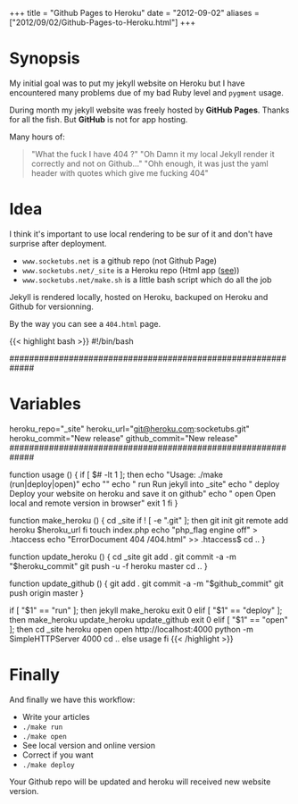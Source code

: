 +++
title = "Github Pages to Heroku"
date = "2012-09-02"
aliases = ["2012/09/02/Github-Pages-to-Heroku.html"]
+++

# Synopsis

My initial goal was to put my jekyll website on Heroku but I have encountered many problems due of my bad Ruby level and ``pygment`` usage.

During month my jekyll website was freely hosted by __GitHub Pages__. Thanks for all the fish. But __GitHub__ is not for app hosting.

Many hours of:

> "What the fuck I have 404 ?"
> "Oh Damn it my local Jekyll render it correctly and not on Github..."
> "Ohh enough, it was just the yaml header with quotes which give me fucking 404"

# Idea

I think it's important to use local rendering to be sur of it and don't have surprise after deployment.

* ``www.socketubs.net`` is a github repo (not Github Page)
* ``www.socketubs.net/_site`` is a Heroku repo (Html app ([see][1]))
* ``www.socketubs.net/make.sh`` is a little bash script which do all the job

Jekyll is rendered locally, hosted on Heroku, backuped on Heroku and Github for versionning.

By the way you can see a ``404.html`` page.

{{< highlight bash >}}
#!/bin/bash

#############################################################
# Variables
heroku_repo="_site"
heroku_url="git@heroku.com:socketubs.git"
heroku_commit="New release"
github_commit="New release"
#############################################################

function usage () {
	if [ $# -lt 1 ]; then
		echo "Usage: ./make (run|deploy|open)"
		echo ""
		echo " run         Run jekyll into _site"
		echo " deploy      Deploy your website on heroku and save it on github"
		echo " open        Open local and remote version in browser"
		exit 1
	fi
}

function make_heroku () {
	cd _site
	if ! [ -e ".git" ]; then
		git init
		git remote add heroku $heroku_url
	fi
	touch index.php
	echo "php_flag engine off" > .htaccess
	echo "ErrorDocument 404 /404.html" >> .htaccess$
	cd ..
}

function update_heroku () {
	cd _site
	git add .
	git commit -a -m "$heroku_commit"
	git push -u -f heroku master
	cd ..
}

function update_github () {
	git add .
	git commit -a -m "$github_commit"
	git push origin master
}

if [ "$1" == "run" ]; then
	jekyll
	make_heroku
	exit 0
elif [ "$1" == "deploy" ]; then
	make_heroku
	update_heroku
	update_github
	exit 0
elif [ "$1" == "open" ]; then
	cd _site
	heroku open
	open http://localhost:4000
	python -m SimpleHTTPServer 4000
	cd ..
else
	usage
fi
{{< /highlight >}}

# Finally

And finally we have this workflow:

* Write your articles
* `./make run`
* `./make open`
* See local version and online version
* Correct if you want
* `./make deploy`

Your Github repo will be updated and heroku will received new website version.

[1]: http://kennethreitz.com/static-sites-on-heroku-cedar.html
